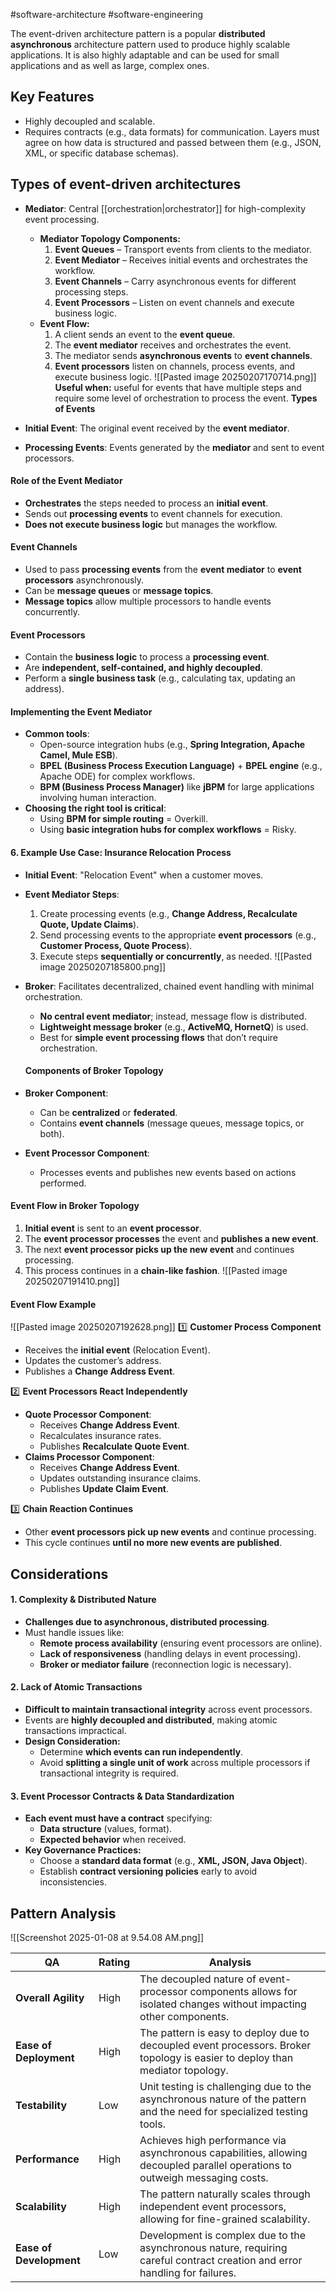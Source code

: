 #software-architecture #software-engineering 

The event-driven architecture pattern is a popular **distributed** **asynchronous** architecture pattern used to produce highly scalable applications. It is also highly adaptable and can be used for small applications and as well as large, complex ones.

## Key Features
- Highly decoupled and scalable.
- Requires contracts (e.g., data formats) for communication.
	 Layers must agree on how data is structured and passed between them (e.g., JSON, XML, or specific database schemas). 

## Types of event-driven architectures

- **Mediator**:
  Central [[orchestration|orchestrator]] for high-complexity event processing.
  - **Mediator Topology Components:**
    1. **Event Queues** – Transport events from clients to the mediator.
    2. **Event Mediator** – Receives initial events and orchestrates the workflow.
    3. **Event Channels** – Carry asynchronous events for different processing steps.
    4. **Event Processors** – Listen on event channels and execute business logic.
  - **Event Flow:**
    1. A client sends an event to the **event queue**.
    2. The **event mediator** receives and orchestrates the event.
    3. The mediator sends **asynchronous events** to **event channels**.
    4. **Event processors** listen on channels, process events, and execute business logic.
  ![[Pasted image 20250207170714.png]]
  **Useful when:** 
  useful for events that have multiple steps and require some level of orchestration to process the event.
 **Types of Events**

- **Initial Event**: The original event received by the **event mediator**.
- **Processing Events**: Events generated by the **mediator** and sent to event processors.
#### **Role of the Event Mediator**

- **Orchestrates** the steps needed to process an **initial event**.
- Sends out **processing events** to event channels for execution.
- **Does not execute business logic** but manages the workflow.

#### **Event Channels**

- Used to pass **processing events** from the **event mediator** to **event processors** asynchronously.
- Can be **message queues** or **message topics**.
- **Message topics** allow multiple processors to handle events concurrently.

#### **Event Processors**

- Contain the **business logic** to process a **processing event**.
- Are **independent, self-contained, and highly decoupled**.
- Perform a **single business task** (e.g., calculating tax, updating an address).

#### **Implementing the Event Mediator**

- **Common tools**:
    - Open-source integration hubs (e.g., **Spring Integration, Apache Camel, Mule ESB**).
    - **BPEL (Business Process Execution Language)** + **BPEL engine** (e.g., Apache ODE) for complex workflows.
    - **BPM (Business Process Manager)** like **jBPM** for large applications involving human interaction.
- **Choosing the right tool is critical**:
    - Using **BPM for simple routing** = Overkill.
    - Using **basic integration hubs for complex workflows** = Risky.

#### **6. Example Use Case: Insurance Relocation Process**

- **Initial Event**: "Relocation Event" when a customer moves.
- **Event Mediator Steps**:
    1. Create processing events (e.g., **Change Address, Recalculate Quote, Update Claims**).
    2. Send processing events to the appropriate **event processors** (e.g., **Customer Process, Quote Process**).
    3. Execute steps **sequentially or concurrently**, as needed.
	![[Pasted image 20250207185800.png]]

- **Broker**:
  Facilitates decentralized, chained event handling with minimal orchestration.
  - **No central event mediator**; instead, message flow is distributed.
  - **Lightweight message broker** (e.g., **ActiveMQ, HornetQ**) is used.
  - Best for **simple event processing flows** that don’t require orchestration. 
  
  #### **Components of Broker Topology**
- **Broker Component**:
    - Can be **centralized** or **federated**.
    - Contains **event channels** (message queues, message topics, or both).
- **Event Processor Component**:
    - Processes events and publishes new events based on actions performed.
#### **Event Flow in Broker Topology**

1. **Initial event** is sent to an **event processor**.
2. The **event processor processes** the event and **publishes a new event**.
3. The next **event processor picks up the new event** and continues processing.
4. This process continues in a **chain-like fashion**.
   ![[Pasted image 20250207191410.png]]
#### **Event Flow Example**
![[Pasted image 20250207192628.png]]
1️⃣ **Customer Process Component**

- Receives the **initial event** (Relocation Event).
- Updates the customer’s address.
- Publishes a **Change Address Event**.

2️⃣ **Event Processors React Independently**

- **Quote Processor Component**:
    - Receives **Change Address Event**.
    - Recalculates insurance rates.
    - Publishes **Recalculate Quote Event**.
- **Claims Processor Component**:
    - Receives **Change Address Event**.
    - Updates outstanding insurance claims.
    - Publishes **Update Claim Event**.

3️⃣ **Chain Reaction Continues**

- Other **event processors pick up new events** and continue processing.
- This cycle continues **until no more new events are published**.
  
## Considerations
#### **1. Complexity & Distributed Nature**

- **Challenges due to asynchronous, distributed processing**.
- Must handle issues like:
    - **Remote process availability** (ensuring event processors are online).
    - **Lack of responsiveness** (handling delays in event processing).
    - **Broker or mediator failure** (reconnection logic is necessary).

#### **2. Lack of Atomic Transactions**

- **Difficult to maintain transactional integrity** across event processors.
- Events are **highly decoupled and distributed**, making atomic transactions impractical.
- **Design Consideration:**
    - Determine **which events can run independently**.
    - Avoid **splitting a single unit of work** across multiple processors if transactional integrity is required.

#### **3. Event Processor Contracts & Data Standardization**

- **Each event must have a contract** specifying:
    - **Data structure** (values, format).
    - **Expected behavior** when received.
- **Key Governance Practices:**
    - Choose a **standard data format** (e.g., **XML, JSON, Java Object**).
    - Establish **contract versioning policies** early to avoid inconsistencies.


## Pattern Analysis

![[Screenshot 2025-01-08 at 9.54.08 AM.png]]

| QA                      | Rating | Analysis                                                                                                                     |
| ----------------------- | ------ | ---------------------------------------------------------------------------------------------------------------------------- |
| **Overall Agility**     | High   | The decoupled nature of event-processor components allows for isolated changes without impacting other components.           |
| **Ease of Deployment**  | High   | The pattern is easy to deploy due to decoupled event processors. Broker topology is easier to deploy than mediator topology. |
| **Testability**         | Low    | Unit testing is challenging due to the asynchronous nature of the pattern and the need for specialized testing tools.        |
| **Performance**         | High   | Achieves high performance via asynchronous capabilities, allowing decoupled parallel operations to outweigh messaging costs. |
| **Scalability**         | High   | The pattern naturally scales through independent event processors, allowing for fine-grained scalability.                    |
| **Ease of Development** | Low    | Development is complex due to the asynchronous nature, requiring careful contract creation and error handling for failures.  |
